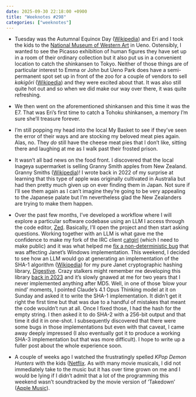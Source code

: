 ```yaml
---
date: 2025-09-30 22:18:00 +0900
title: "Weeknotes #298"
categories: ["weeknotes"]
---
```


- Tuesday was the Autumnal Equinox Day ([Wikipedia](https://en.wikipedia.org/wiki/Autumnal_Equinox_Day)) and Eri and I took the kids to the [National Museum of Western Art](https://www.nmwa.go.jp/en/) in Ueno. Ostensibly, I wanted to see the Picasso exhibition of human figures they have set up in a room of their ordinary collection but it also put us in a convenient location to catch the shinkansen to Tokyo. Neither of those things are of particular interest to Emma or John but Ueno Park does have a semi-permanent spot set up in front of the zoo for a couple of vendors to sell _kakigōri_ ([Wikipedia](https://en.wikipedia.org/wiki/Kakigōri)) and they were excited about that. It was also still quite hot out and so when we did make our way over there, it was quite refreshing.

- We then went on the aforementioned shinkansen and this time it was the E7. That was Eri’s first time to catch a Tohoku shinkansen, a memory I’m sure she’ll treasure forever.

- I’m still popping my head into the local My Basket to see if they’ve seen the error of their ways and are stocking my beloved meat pies again. Alas, no. They _do_ still have the cheese meat pies that I don’t like, sitting there and laughing at me as I walk past their frosted prison.

- It wasn’t all bad news on the food front. I discovered that the local Inageya supermarket is selling Granny Smith apples from New Zealand. Granny Smiths ([Wikipedia](https://en.wikipedia.org/wiki/Granny_Smith))! I wrote back in 2022 of my surprise at learning that this type of apple was originally cultivated in Australia but had then pretty much given up on ever finding them in Japan. Not sure if I’ll see them again as I can’t imagine they’re going to be very appealing to the Japanese palate but I’m nevertheless glad the New Zealanders are trying to make them happen.

- Over the past few months, I’ve developed a workflow where I will explore a particular software codebase using an LLM I access through the code editor, [Zed](https://zed.dev). Basically, I’ll open the project and then start asking questions. Working together with an LLM is what gave me the confidence to make my fork of the IRC client [catgirl](https://git.causal.agency/catgirl/about/) (which I need to make public) and it was what helped me [fix a non-deterministic bug](https://github.com/janet-lang/janet/pull/1645) that was affecting Janet’s Windows implementation. This weekend, I decided to see how an LLM would go at generating an implementation of the SHA-1 algorithm ([Wikipedia](https://en.wikipedia.org/wiki/SHA-1)) for my pure Janet cryptographic hashing library, [Digestive](https://github.com/pyrmont/digestive). Crazy stalkers might remember me developing this library [back in 2023](https://updates.inqk.net/post/1689044700.html) and it’s slowly gnawed at me for two years that I never implemented anything after MD5. Well, in one of those ‘blow your mind’ moments, I pointed Claude’s 4.1 Opus Thinking model at it on Sunday and asked it to write the SHA-1 implementation. It didn’t get it right the first time but that was due to a handful of mistakes that meant the code wouldn’t run at all. Once I fixed those, I had the hash for the empty string. I then asked it to do SHA-2 with a 256-bit output and that time it did it in one-shot. I subsequently discovered that there were some bugs in those implementations but even with that caveat, I came away deeply impressed (I also eventually got it to produce a working SHA-3 implementation but that was more difficult). I hope to write up a fuller post about the whole experience soon.

- A couple of weeks ago I watched the frustratingly spelled _KPop Demon Hunters_ with the kids ([Netflix](https://www.netflix.com/title/81498621/). As with many movie musicals, I did not immediately take to the music but it has over time grown on me and I would be lying if I didn’t admit that a lot of the programming this weekend wasn’t soundtracked by the movie version of ‘Takedown’ ([Apple Music](https://music.apple.com/jp/album/takedown/1820264137?i=1820264154&l=en-US)).
